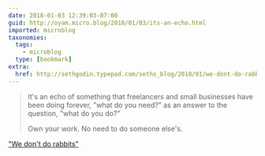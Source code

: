 ```yaml
---
date: 2018-01-03 12:39:03-07:00
guid: http://oyam.micro.blog/2018/01/03/its-an-echo.html
imported: microblog
taxonomies:
  tags:
    - microblog
  type: [bookmark]
extra:
  href: http://sethgodin.typepad.com/seths_blog/2018/01/we-dont-do-rabbits.html
---
```

> It's an echo of something that freelancers and small businesses have been doing forever, "what do you need?" as an answer to the question, "what do you do?"
> 
> Own your work. No need to do someone else's.

["We don't do rabbits"](http://sethgodin.typepad.com/seths_blog/2018/01/we-dont-do-rabbits.html)
